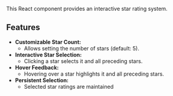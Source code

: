This React component provides an interactive star rating system.

## Features

- **Customizable Star Count:**
  - Allows setting the number of stars (default: 5).
- **Interactive Star Selection:**
  - Clicking a star selects it and all preceding stars.
- **Hover Feedback:**
  - Hovering over a star highlights it and all preceding stars.
- **Persistent Selection:**
  - Selected star ratings are maintained
